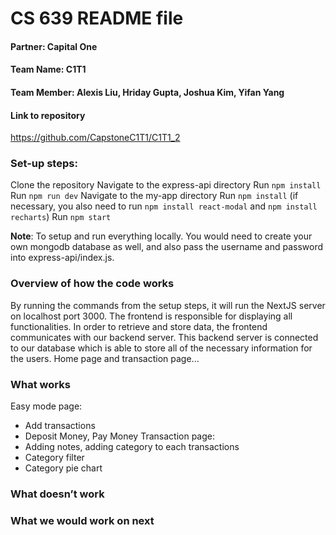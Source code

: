 # CS 639 README file

#### Partner: Capital One

#### Team Name: C1T1

#### Team Member: Alexis Liu, Hriday Gupta, Joshua Kim, Yifan Yang

#### Link to repository

https://github.com/CapstoneC1T1/C1T1_2

### Set-up steps:

Clone the repository
Navigate to the express-api directory
Run `npm install`
Run `npm run dev`
Navigate to the my-app directory
Run `npm install` (if necessary, you also need to run `npm install react-modal` and `npm install recharts`)
Run `npm start`

**Note**: To setup and run everything locally. You would need to create your own mongodb database as well, and also pass the username and password into express-api/index.js.

### Overview of how the code works

By running the commands from the setup steps, it will run the NextJS server on localhost port 3000. The frontend is responsible for displaying all functionalities. In order to retrieve and store data, the frontend communicates with our backend server. This backend server is connected to our database which is able to store all of the necessary information for the users.
Home page and transaction page...

### What works

Easy mode page:

- Add transactions
- Deposit Money, Pay Money
  Transaction page:
- Adding notes, adding category to each transactions
- Category filter
- Category pie chart

### What doesn’t work

### What we would work on next
